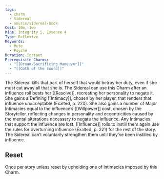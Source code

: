 ```yaml
---
tags:
  - charm
  - Sidereal
  - source/sidereal-book
Cost: 10m, 1wp
Mins: Integrity 5, Essence 4
Type: Reflexive
Keywords:
  - Mute
  - Psyche
Duration: Instant
Prerequisite Charms:
  - "[[Dream-Sacrificing Maneuver]]"
  - "[[Oath of the Sword]]"
---
```

The Sidereal kills that part of herself that would betray her duty, even if she must cut away all that she is. The Sidereal can use this Charm after an influence roll beats her [[Resolve]], recreating her personality to negate it. She gains a Defining [[Intimacy]], chosen by her player, that renders that influence unacceptable (Exalted, p. 220). She also gains a number of Major Intimacies equal to the influence’s [[Willpower]] cost, chosen by the Storyteller, reflecting changes in personality and eccentricities caused by the mental alterations necessary to negate the influence. Any Intimacies that support the influence are lost. [[Influence]] rolls to instill them again use the rules for overturning influence (Exalted, p. 221) for the rest of the story. The Sidereal can’t voluntarily strengthen them until they’ve been instilled by influence. 
## Reset
Once per story unless reset by upholding one of Intimacies imposed by this Charm.